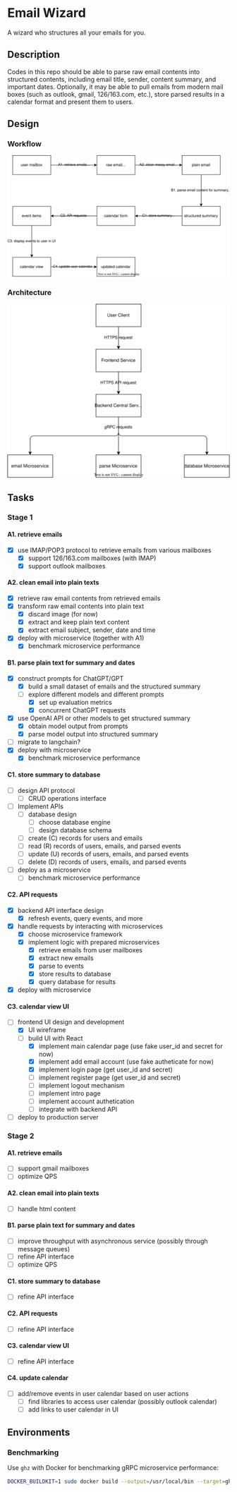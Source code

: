 # Email Wizard

A wizard who structures all your emails for you.

## Description

Codes in this repo should be able to parse raw email contents into structured contents, including email title, sender, content summary, and important dates. Optionally, it may be able to pull emails from modern mail boxes (such as outlook, gmail, 126/163.com, etc.), store parsed results in a calendar format and present them to users.

## Design

### Workflow

![image](assets/workflow.drawio.svg)

### Architecture

![image](assets/architecture.drawio.svg)

## Tasks

### Stage 1

#### A1. retrieve emails

- [x] use IMAP/POP3 protocol to retrieve emails from various mailboxes
  - [x] support 126/163.com mailboxes (with IMAP)
  - [x] support outlook mailboxes

#### A2. clean email into plain texts

- [x] retrieve raw email contents from retrieved emails
- [x] transform raw email contents into plain text
  - [x] discard image (for now)
  - [x] extract and keep plain text content
  - [x] extract email subject, sender, date and time
- [x] deploy with microservice (together with A1)
  - [x] benchmark microservice performance

#### B1. parse plain text for summary and dates

- [x] construct prompts for ChatGPT/GPT
  - [x] build a small dataset of emails and the structured summary
  - [ ] explore different models and different prompts
    - [x] set up evaluation metrics
    - [x] concurrent ChatGPT requests
- [x] use OpenAI API or other models to get structured summary
  - [x] obtain model output from prompts
  - [x] parse model output into structured summary
- [ ] migrate to langchain?
- [x] deploy with microservice
  - [x] benchmark microservice performance

#### C1. store summary to database

- [ ] design API protocol
  - [ ] CRUD operations interface
- [ ] Implement APIs
  - [ ] database design
    - [ ] choose database engine
    - [ ] design database schema
  - [ ] create (C) records for users and emails
  - [ ] read (R) records of users, emails, and parsed events
  - [ ] update (U) records of users, emails, and parsed events
  - [ ] delete (D) records of users, emails, and parsed events
- [ ] deploy as a microservice
  - [ ] benchmark microservice performance

#### C2. API requests

- [x] backend API interface design
  - [x] refresh events, query events, and more
- [x] handle requests by interacting with microservices
  - [x] choose microservice framework
  - [x] implement logic with prepared microservices
    - [x] retrieve emails from user mailboxes
    - [x] extract new emails
    - [x] parse to events
    - [x] store results to database
    - [x] query database for results
- [x] deploy with microservice

#### C3. calendar view UI

- [ ] frontend UI design and development
  - [x] UI wireframe
  - [ ] build UI with React
    - [x] implement main calendar page (use fake user_id and secret for now)
    - [x] implement add email account (use fake autheticate for now)
    - [x] implement login page (get user_id and secret)
    - [ ] implement register page (get user_id and secret)
    - [ ] implement logout mechanism
    - [ ] implement intro page
    - [ ] implement account authetication
    - [ ] integrate with backend API
- [ ] deploy to production server

### Stage 2

#### A1. retrieve emails

- [ ] support gmail mailboxes
- [ ] optimize QPS

#### A2. clean email into plain texts

- [ ] handle html content

#### B1. parse plain text for summary and dates

- [ ] improve throughput with asynchronous service (possibly through message queues)
- [ ] refine API interface
- [ ] optimize QPS

#### C1. store summary to database

- [ ] refine API interface

#### C2. API requests

- [ ] refine API interface

#### C3. calendar view UI

- [ ] refine API interface

#### C4. update calendar

- [ ] add/remove events in user calendar based on user actions
  - [ ] find libraries to access user calendar (possibly outlook calendar)
  - [ ] add links to user calendar in UI

## Environments

### Benchmarking

Use `ghz` with Docker for benchmarking gRPC microservice performance:

```bash
DOCKER_BUILDKIT=1 sudo docker build --output=/usr/local/bin --target=ghz-binary-built https://github.com/bojand/ghz.git
```
